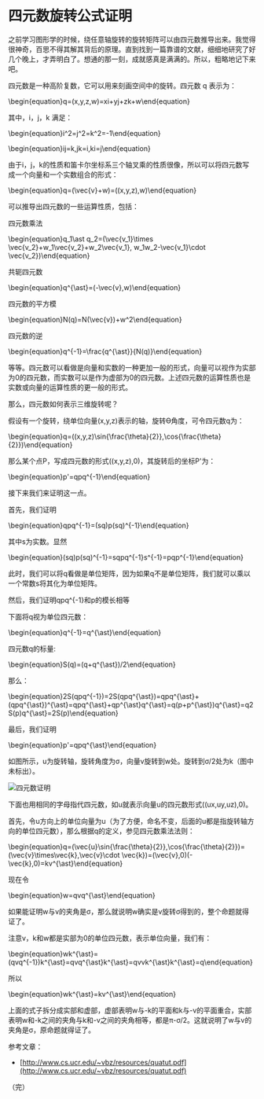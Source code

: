 # 四元数旋转公式证明

之前学习图形学的时候，绕任意轴旋转的旋转矩阵可以由四元数推导出来。我觉得很神奇，百思不得其解其背后的原理。直到找到一篇靠谱的文献，细细地研究了好几个晚上，才弄明白了。想通的那一刻，成就感真是满满的。所以，粗略地记下来吧。

四元数是一种高阶复数，它可以用来刻画空间中的旋转。四元数 q 表示为：

\begin{equation}q=(x,y,z,w)=xi+yj+zk+w\end{equation}

其中，i，j，k 满足：

\begin{equation}i^2=j^2=k^2=-1\end{equation}

\begin{equation}ij=k,jk=i,ki=j\end{equation}

由于i，j，k的性质和笛卡尔坐标系三个轴叉乘的性质很像，所以可以将四元数写成一个向量和一个实数组合的形式：

\begin{equation}q=(\vec{v}+w)=((x,y,z),w)\end{equation}

可以推导出四元数的一些运算性质，包括：

四元数乘法

\begin{equation}q_1\ast q_2=(\vec{v_1}\times \vec{v_2}+w_1\vec{v_2}+w_2\vec{v_1}, w_1w_2-\vec{v_1}\cdot \vec{v_2})\end{equation}

共轭四元数

\begin{equation}q^{\ast}=(-\vec{v},w)\end{equation}

四元数的平方模

\begin{equation}N(q)=N(\vec{v})+w^2\end{equation}

四元数的逆

\begin{equation}q^{-1}=\frac{q^{\ast}}{N(q)}\end{equation}

等等。四元数可以看做是向量和实数的一种更加一般的形式，向量可以视作为实部为0的四元数，而实数可以是作为虚部为0的四元数。上述四元数的运算性质也是实数或向量的运算性质的更一般的形式。

那么，四元数如何表示三维旋转呢？

假设有一个旋转，绕单位向量(x,y,z)表示的轴，旋转ϴ角度，可令四元数q为：

\begin{equation}q=((x,y,z)\sin{\frac{\theta}{2}},\cos{\frac{\theta}{2}})\end{equation}

那么某个点P，写成四元数的形式((x,y,z),0)，其旋转后的坐标P'为：

\begin{equation}p'=qpq^{-1}\end{equation}

接下来我们来证明这一点。

首先，我们证明

\begin{equation}qpq^{-1}=(sq)p(sq)^{-1}\end{equation}

其中s为实数。显然

\begin{equation}(sq)p(sq)^{-1}=sqpq^{-1}s^{-1}=pqp^{-1}\end{equation}

此时，我们可以将q看做是单位矩阵，因为如果q不是单位矩阵，我们就可以乘以一个常数s将其化为单位矩阵。

然后，我们证明qpq^{-1}和p的模长相等

下面将q视为单位四元数：

\begin{equation}q^{-1}=q^{\ast}\end{equation}

四元数q的标量:

\begin{equation}S(q)=(q+q^{\ast})/2\end{equation}

那么：

\begin{equation}2S(qpq^{-1})=2S(qpq^{\ast})=qpq^{\ast}+(qpq^{\ast})^{\ast}=qpq^{\ast}+qp^{\ast}q^{\ast}=q(p+p^{\ast})q^{\ast}=q2S(p)q^{\ast}=2S(p)\end{equation}

最后，我们证明

\begin{equation}p'=qpq^{\ast}\end{equation}

如图所示，u为旋转轴，旋转角度为σ，向量v旋转到w处。旋转到σ/2处为k（图中未标出）。

![四元数证明](http://img.alicdn.com/tps/TB1x1EWLpXXXXcWXFXXXXXXXXXX-467-407.png)

下面也用相同的字母指代四元数，如u就表示向量u的四元数形式((ux,uy,uz),0)。

首先，令u方向上的单位向量为u（为了方便，命名不变，后面的u都是指旋转轴方向的单位四元数），那么根据q的定义，参见四元数乘法法则：

\begin{equation}q=(\vec{u}\sin{\frac{\theta}{2}},\cos{\frac{\theta}{2}})=(\vec{v}\times\vec{k},\vec{v}\cdot \vec{k})=(\vec{v},0)(-\vec{k},0)=kv^{\ast}\end{equation}

现在令

\begin{equation}w=qvq^{\ast}\end{equation}

如果能证明w与v的夹角是σ，那么就说明w确实是v旋转σ得到的，整个命题就得证了。

注意v，k和w都是实部为0的单位四元数，表示单位向量，我们有：

\begin{equation}wk^{\ast}=(qvq^{-1})k^{\ast}=qvq^{\ast}k^{\ast}=qvvk^{\ast}k^{\ast}=q\end{equation}

所以

\begin{equation}wk^{\ast}=kv^{\ast}\end{equation}

上面的式子拆分成实部和虚部，虚部表明w与-k的平面和k与-v的平面重合，实部表明w和-k之间的夹角与k和-v之间的夹角相等，都是π-σ/2。这就说明了w与v的夹角是σ，原命题就得证了。

参考文章：

* [http://www.cs.ucr.edu/~vbz/resources/quatut.pdf](http://www.cs.ucr.edu/~vbz/resources/quatut.pdf)

（完）